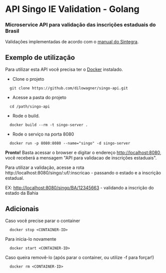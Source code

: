 # API Singo IE Validation - Golang

### Microservice API para validação das inscrições estaduais do Brasil

Validações implementadas de acordo com o [manual do Sintegra](http://www.sintegra.gov.br/insc_est.html).

## Exemplo de utilização
Para utilizar esta API você precisa ter o [Docker](https://www.docker.com) instalado.

- Clone o projeto
```shell
  git clone https://github.com/dilowagner/singo-api.git
```

- Acesse a pasta do projeto
```shell
  cd /path/singo-api
```

- Rode o build.
```shell
  docker build --rm -t singo-server .
```

- Rode o serviço na porta 8080
```shell
  docker run -p 8080:8080 --name="singo" -d singo-server
```
**Pronto!** Basta acessar o browser e digitar o endereço [http://localhost:8080](http://localhost:8080), você receberá a mensagem "API para validacao de inscrições estaduais".

Para utilizar a validação, acesse a rota http://localhost:8080/singo/:uf/:inscricao - passando o estado e a inscrição estadual.

EX: [http://localhost:8080/singo/BA/12345663](http://localhost:8080/singo/BA/12345663) - validando a inscrição do estado da Bahia

## Adicionais

Caso você precise parar o container
```shell
  docker stop <CONTAINER-ID>
```
Para inicia-lo novamente
```shell
  docker start <CONTAINER-ID>
```

Caso queira removê-lo (após parar o container, ou utilize -f para forçar!)
```shell
  docker rm <CONTAINER-ID>
```
